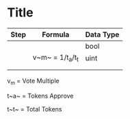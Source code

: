 # Title

| Step | Formula                                 | Data Type |
| ---- | --------------------------------------- | --------- |
|      |                                         | bool      |
|      | v~m~  = 1/t<sub>a</sub>/t<sub>t</sub> | uint      |
|      |                                         |           |
|      |                                         |           |

v<sub>m</sub> = Vote Multiple

t~a~ = Tokens Approve

t~t~ = Total Tokens
